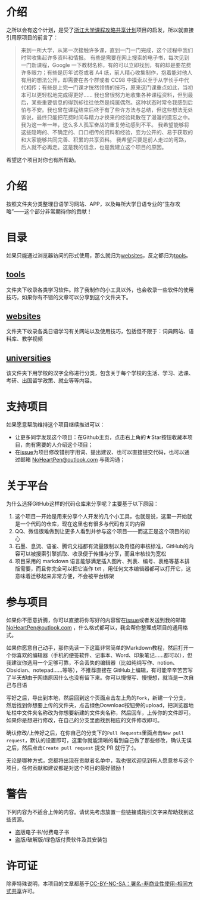# 介绍

之所以会有这个计划，是受了[浙江大学课程攻略共享计划](https://github.com/QSCTech/zju-icicles)项目的启发，所以就直接引用原项目的前言了：

> 来到一所大学，从第一次接触许多课，直到一门一门完成，这个过程中我们时常收集起许多资料和情报。
有些是需要在网上搜索的电子书，每次见到一门新课程，Google 一下教材名称，有的可以立即找到，有的却是要花费许多眼力；有些是历年试卷或者 A4 纸，前人精心收集制作，抱着能对他人有用的想法公开，却需要在各个群或者 CC98 中摸索以至于从学长手中代代相传；有些是上完一门课才恍然领悟的技巧，原来这门课重点如此，当初本可以更轻松地完成得更好……
我也曾很努力地收集各种课程资料，但到最后，某些重要信息的得到却往往依然是纯属偶然。这种状态时常令我感到后怕与不安。我也曾在课程结束后终于有了些许方法与总结，但这些想法无处诉说，最终只能把花费时间与精力才换来的经验耗散在了漫漫的遗忘之中。
我为这一年一年，这么多人孤军奋战的重复劳动感到不平。
我希望能够将这些隐晦的、不确定的、口口相传的资料和经验，变为公开的、易于获取的和大家能够共同完善、积累的共享资料。
我希望只要是前人走过的弯路，后人就不必再走。这是我的信念，也是我建立这个项目的原因。

希望这个项目对你也有所帮助。

# 介绍

按照文件夹分类整理日语学习网站、APP，以及每所大学日语专业的“生存攻略”——这个部分非常期待你的贡献！

# 目录

如果只能通过浏览器访问的形式使用，那么就归为[websites](websites)，反之都归为[tools](tools)。

## [tools](tools)

文件夹下收录各类学习软件。除了我制作的小工具以外，也会收录一些软件的使用技巧，如果你有不错的文章可以分享到这个文件夹下。

## [websites](websites)

文件夹下收录各类日语学习有关网站以及使用技巧，包括但不限于：词典网站、语料库、教学视频

## [universities](universities)

该文件夹下用学校的汉字全称进行分类，包含关于每个学校的生活、学习、选课、考研、出国留学政策、就业等等内容。

# 支持项目

如果愿意帮助维持这个项目继续推进可以：

- 让更多同学发现这个项目：在Github主页，点击右上角的★Star按钮收藏本项目，向有需要的人介绍这个项目；
- 在[issue](https://github.com/NoHeartPen/awesome_japanese_study_tools/issues)为项目修改错别字用词、提出建议、也可以直接提交代码，也可以通过邮箱 NoHeartPen@outlook.com 与我沟通；

# 关于平台

为什么选择GitHub这样的代码仓库来分享呢？主要基于以下原因：

1. 这个项目一开始是用来分享个人开发的几个小工具，也就是说，这里一开始就是一个代码的仓库，现在这里也有很多与代码有关的内容
2. QQ、微信很难做到让更多人看到并参与这个项目——而这正是这个项目的初心
3. 石墨、息流、语雀、腾讯文档都有流量限制以及奇怪的审核标准，GitHub的内容可以被搜索引擎抓取、收录便于传播与分享，而且审核较为宽松
4. 项目采用的 markdown 语言能够满足插入图片、列表、编号、表格等基本排版需要，而且你完全可以把它当作 txt ，用任何文本编辑器都可以打开它，这意味着迁移起来非常方便，不会被平台绑架

# 参与项目

如果你不愿意折腾，你可以直接将你写好的内容留在[issue](https://github.com/NoHeartPen/awesome_japanese_study_tools/issues)或者发送到我的邮箱 NoHeartPen@outlook.com ，什么格式都可以，我会帮你整理成项目的通用格式。

如果你愿意自己动手，那你先读一下这篇非常简单的Markdown教程，然后打开一个你喜欢的编辑器（手机的便签软件、记事本、Word、印象笔记……都可以），但我建议你选用一个足够可靠，不会丢失的编辑器（比如纯纯写作、notion、Obsidian、notepad……等等），不推荐直接在 GitHub上编辑，有可能辛辛苦苦写了半天却由于网络原因什么也没有留下来。你可以慢慢写、慢慢想，就当是一次自己与日语

写好之后，导出到本地，然后回到这个页面点击左上角的`Fork`，新建一个分支，然后找到你想要上传的文件夹，点击绿色Download按钮旁的upload，把浏览器地址栏中文件夹名称改为你想要新建的文件夹名称，然后回车，上传你的文件即可。如果你是想进行修改，在自己的分支里面找到相应的文件修改即可。

确认修改/上传好之后，在你自己的分支下的`Pull Requests`里面点击`New pull request`，默认的设置即可，这里你就能清晰的看到自己做了那些修改，确认无误之后，然后点击`Create pull request` 提交 PR 就行了:)。

无论是哪种方式，您都将出现在贡献者名单中，我也很欢迎见到有人愿意参与这个项目，任何贡献和建议都是对这个项目的最好鼓励！

# 警告

下列内容为不适合上传的内容。请优先考虑放置一些链接或指引文字来帮助找到这些资源。

- 盗版电子书/付费电子书
- 盗版/破解版/绿色版付费软件及其安装包

# 许可证

除非特殊说明，本项目的文章都基于[CC-BY-NC-SA：署名-非商业性使用-相同方式共享](https://creativecommons.org/licenses/by-nc-sa/4.0/deed.zh)许可。